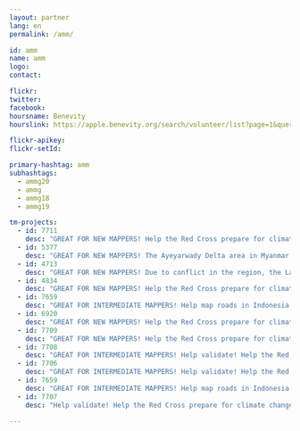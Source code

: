 ```yaml
---
layout: partner
lang: en
permalink: /amm/

id: amm
name: amm
logo: 
contact: 

flickr: 
twitter: 
facebook: 
hoursname: Benevity
hourslink: https://apple.benevity.org/search/volunteer/list?page=1&query=missing%20maps&layout=list

flickr-apikey: 
flickr-setId: 

primary-hashtag: amm
subhashtags:
  - ammg20
  - ammg
  - ammg18
  - ammg19

tm-projects:
  - id: 7711
    desc: "GREAT FOR NEW MAPPERS! Help the Red Cross prepare for climate change related disasters by mapping buildings in Indonesia. We are helping reduce risk with each building we map!"  
  - id: 5377
    desc: "GREAT FOR NEW MAPPERS! The Ayeyarwady Delta area in Myanmar is at high risk of floods and other issues so the Red Cross is working on a disaster preparedness program. Help map buildings to reduce risk and help response."
  - id: 4713
    desc: "GREAT FOR NEW MAPPERS! Due to conflict in the region, the Lake Chad area is facing refugee and enviromental issues. Help map builidngs to reduce risk and help the repsonse to the emergency."
  - id: 4834
    desc: "GREAT FOR NEW MAPPERS! Help the Red Cross prepare for climate change related disasters by mapping buildings in Indonesia. We are helping reduce risk with each building we map!"      
  - id: 7659
    desc: "GREAT FOR INTERMEDIATE MAPPERS! Help map roads in Indonesia in area area at risk of climate change related disasters."       
  - id: 6920
    desc: "GREAT FOR NEW MAPPERS! Help the Red Cross prepare for climate change related disasters by mapping buildings in Indonesia. We are helping reduce risk with each building we map!"      
  - id: 7709
    desc: "GREAT FOR NEW MAPPERS! Help the Red Cross prepare for climate change related disasters by mapping buildings in Indonesia. We are helping reduce risk with each building we map!"     
  - id: 7708
    desc: "GREAT FOR INTERMEDIATE MAPPERS! Help validate! Help the Red Cross prepare for climate change related disasters by mapping buildings in Indonesia. We are helping reduce risk with each building we map!"     
  - id: 7706
    desc: "GREAT FOR INTERMEDIATE MAPPERS! Help validate! Help the Red Cross prepare for climate change related disasters by mapping buildings in Indonesia. We are helping reduce risk with each building we map!" 
  - id: 7659
    desc: "GREAT FOR INTERMEDIATE MAPPERS! Help map roads in Indonesia in area area at risk of climate change related disasters."   
  - id: 7707
    desc: "Help validate! Help the Red Cross prepare for climate change related disasters by mapping buildings in Indonesia. We are helping reduce risk with each building we map!"     
    
---
```

